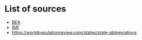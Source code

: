# List of sources

- [BEA](https://www.bea.gov/news/archive?field_related_product_target_id=461&created_1=All&title=)
- [IMF](https://www.imf.org/en/Publications/SPROLLs/world-economic-outlook-databases#sort=%40imfdate%20descending)
- https://worldpopulationreview.com/states/state-abbreviations